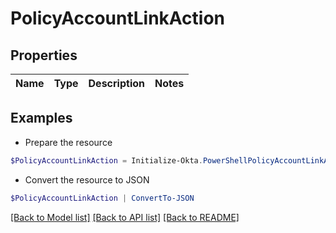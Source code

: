 # PolicyAccountLinkAction
## Properties

Name | Type | Description | Notes
------------ | ------------- | ------------- | -------------

## Examples

- Prepare the resource
```powershell
$PolicyAccountLinkAction = Initialize-Okta.PowerShellPolicyAccountLinkAction 
```

- Convert the resource to JSON
```powershell
$PolicyAccountLinkAction | ConvertTo-JSON
```

[[Back to Model list]](../README.md#documentation-for-models) [[Back to API list]](../README.md#documentation-for-api-endpoints) [[Back to README]](../README.md)

